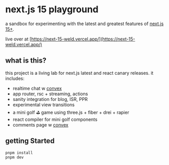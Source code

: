 # next.js 15 playground

a sandbox for experimenting with the latest and greatest features of [next.js 15+](https://nextjs.org).

live over at [https://next-15-weld.vercel.app/](https://next-15-weld.vercel.app/)

## what is this?

this project is a living lab for next.js latest and react canary releases. it includes:

- realtime chat w [convex](https://convex.dev)
- app router, rsc + streaming, actions
- sanity integration for blog, ISR, PPR
- experimental view transitions
- a mini golf ⛳️ game using three.js + fiber + drei + rapier
- react compiler for mini golf components
- comments page w [convex](https://convex.dev)


## getting Started

```bash
pnpm install
pnpm dev
```
